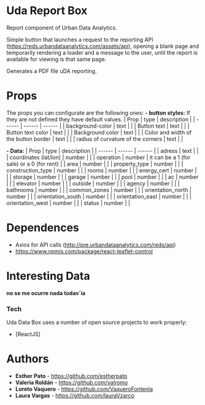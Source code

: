 # Uda Report Box

Report component of Urban Data Analytics.

Simple button that launches a request to the reporting API (https://reds.urbandataanalytics.com/assets/api), opening a blank page and temporarily rendering a loader and a message to the user, until the report is available for viewing is that same page.

Generates a PDF file uDA reporting.

# Props

The props you can configurate are the following ones:
**- button styles:**
If they are not defined they have default values.
| Prop | type | description |
| ------ | ------ | ------ |
| background-color | text |  | 
| Button text | text |  |
| Button text color | text |  |
| Background color | text |  |
| Color and width of the button border | text |  |
| radius of curvature of the corners | text |  |

**- Data:**
| Prop | type | description |
| ------ | ------ | ------ |
| adress | text |  |
| coordinates (lat/lon) | number |  |
| operation | number | it can be a 1 (for sale) or a 0 (for rent) |
| area | number |  |
| property_type | number |  |
| construction_type | number |  |
| rooms | number |  |
| energy_cert | number |  |
| storage | number |  |
| garage | number |  |
| pool | number |  |
| ac | number |  |
| elevator | number |  |
| outside | number |  |
| agency | number |  |
| bathrooms | number |  |
| common_zones | number |  |
| orientation_north | number |  |
| orientation_south | number |  |
| orientation_east | number |  |
| orientation_west | number |  |
| status | number |  |

# Dependences
- Axios for API calls (http://pre.urbandataanalytics.com/reds/api)
- https://www.npmjs.com/package/react-leaflet-control


# Interesting Data
**no se me ocurre nada todav´ía**

### Tech

Uda Data Box uses a number of open source projects to work properly:
* [ReactJS] 

# Authors
- **Esther Pato** - https://github.com/estherpato 
- **Valeria Roldán** - https://github.com/valromo
- **Loreto Vaquero** - https://github.com/VaqueroFontenla
- **Laura Vargas** - https://github.com/lauraVzarco

